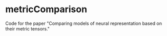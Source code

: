 # metricComparison
Code for the paper "Comparing models of neural representation based on their metric tensors."
